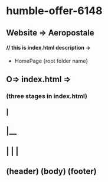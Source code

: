 # humble-offer-6148
## Website =>  Aeropostale

#### // this is index.html description ->
 - HomePage 
{root folder name}

## O=> index.html =>
### (three stages in index.html)
###               |
##    ____________|______________ 
##    |           |             |
## (header)     (body)       (footer)

